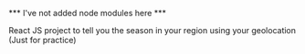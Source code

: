 *** I've not added node modules here ***

React JS project to tell you the season in your region using your geolocation (Just for practice)
